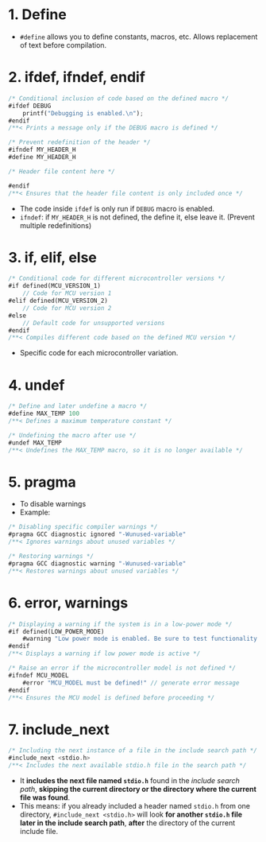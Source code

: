 # 1. Define
- `#define` allows you to define constants, macros, etc. Allows replacement of text before compilation.

# 2. ifdef, ifndef, endif
```Rust
/* Conditional inclusion of code based on the defined macro */
#ifdef DEBUG
    printf("Debugging is enabled.\n");
#endif
/**< Prints a message only if the DEBUG macro is defined */

/* Prevent redefinition of the header */
#ifndef MY_HEADER_H
#define MY_HEADER_H

/* Header file content here */

#endif
/**< Ensures that the header file content is only included once */
```
- The code inside `ifdef` is only run if `DEBUG` macro is enabled.
- `ifndef`: if `MY_HEADER_H` is not defined, the define it, else leave it. (Prevent multiple redefinitions)

# 3. if, elif, else
```Rust
/* Conditional code for different microcontroller versions */
#if defined(MCU_VERSION_1)
    // Code for MCU version 1
#elif defined(MCU_VERSION_2)
    // Code for MCU version 2
#else
    // Default code for unsupported versions
#endif
/**< Compiles different code based on the defined MCU version */
```
- Specific code for each microcontroller variation.

# 4. undef
```Rust
/* Define and later undefine a macro */
#define MAX_TEMP 100
/**< Defines a maximum temperature constant */

/* Undefining the macro after use */
#undef MAX_TEMP
/**< Undefines the MAX_TEMP macro, so it is no longer available */
```

# 5. pragma
- To disable warnings
- Example:
```rust
/* Disabling specific compiler warnings */
#pragma GCC diagnostic ignored "-Wunused-variable"
/**< Ignores warnings about unused variables */

/* Restoring warnings */
#pragma GCC diagnostic warning "-Wunused-variable"
/**< Restores warnings about unused variables */
```

# 6. error, warnings
```rust
/* Displaying a warning if the system is in a low-power mode */
#if defined(LOW_POWER_MODE)
    #warning "Low power mode is enabled. Be sure to test functionality thoroughly." // compiler issues warning mesg
#endif
/**< Displays a warning if low power mode is active */
```

```rust
/* Raise an error if the microcontroller model is not defined */
#ifndef MCU_MODEL
    #error "MCU_MODEL must be defined!" // generate error message
#endif
/**< Ensures the MCU model is defined before proceeding */
```

# 7. include_next
```rust
/* Including the next instance of a file in the include search path */
#include_next <stdio.h>
/**< Includes the next available stdio.h file in the search path */
```
- It **includes the next file named `stdio.h`** found in the _include search path_, **skipping the current directory or the directory where the current file was found**.
- This means: if you already included a header named `stdio.h` from one directory, `#include_next <stdio.h>` will look **for another `stdio.h` file later in the include search path**, **after** the directory of the current include file.